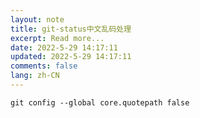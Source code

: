 ```yaml
---
layout: note
title: git-status中文乱码处理
excerpt: Read more...
date: 2022-5-29 14:17:11
updated: 2022-5-29 14:17:11
comments: false
lang: zh-CN
---
```


```shell
git config --global core.quotepath false
```
  